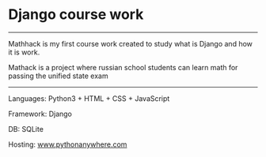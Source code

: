 # Django course work

---

Mathhack is my first course work created to study what is Django and how it is work.

Mathack is a project where russian school students can learn math for passing the unified state exam 

---

Languages: Python3 + HTML + CSS + JavaScript

Framework: Django

DB: SQLite

Hosting: www.pythonanywhere.com
